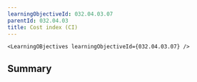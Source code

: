 ```yaml
---
learningObjectiveId: 032.04.03.07
parentId: 032.04.03
title: Cost index (CI)
---
```


```tsx eval
<LearningOBjectives learningObjectiveId={032.04.03.07} />
```

## Summary

